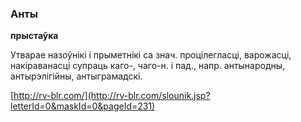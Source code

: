 ### Анты
**прыстаўка**

Утварае назоўнікі і прыметнікі са знач. процілегласці, варожасці, накіраванасці супраць каго-, чаго-н. і пад., напр. антынародны, антырэлігійны, антыграмадскі.

<a rel="author">[http://rv-blr.com/](http://rv-blr.com/slounik.jsp?letterId=0&maskId=0&pageId=231)</a>

